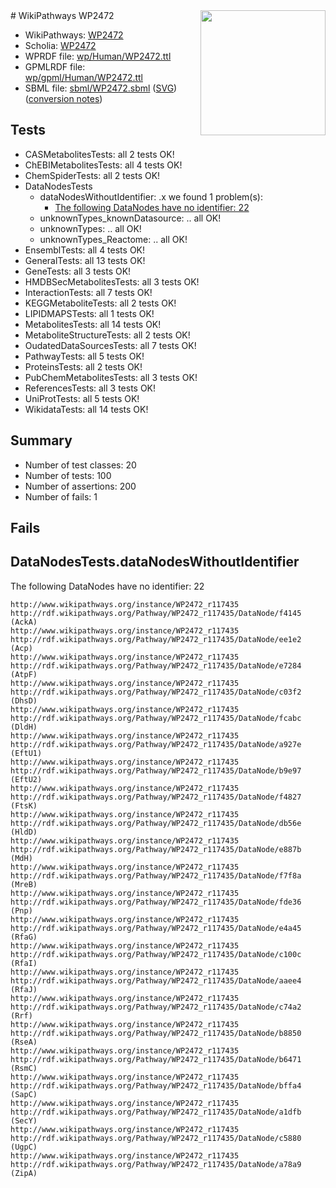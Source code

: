 <img style="float: right; width: 200px" src="../logo.png" />
# WikiPathways WP2472

* WikiPathways: [WP2472](https://identifiers.org/wikipathways:WP2472)
* Scholia: [WP2472](https://scholia.toolforge.org/wikipathways/WP2472)
* WPRDF file: [wp/Human/WP2472.ttl](../wp/Human/WP2472.ttl)
* GPMLRDF file: [wp/gpml/Human/WP2472.ttl](../wp/gpml/Human/WP2472.ttl)
* SBML file: [sbml/WP2472.sbml](../sbml/WP2472.sbml) ([SVG](../sbml/WP2472.svg)) ([conversion notes](../sbml/WP2472.txt))

## Tests
* CASMetabolitesTests: all 2 tests OK!
* ChEBIMetabolitesTests: all 4 tests OK!
* ChemSpiderTests: all 2 tests OK!
* DataNodesTests
    * dataNodesWithoutIdentifier: .x we found 1 problem(s):
        * [The following DataNodes have no identifier: 22](#8792c4b1)
    * unknownTypes_knownDatasource: .. all OK!
    * unknownTypes: .. all OK!
    * unknownTypes_Reactome: .. all OK!
* EnsemblTests: all 4 tests OK!
* GeneralTests: all 13 tests OK!
* GeneTests: all 3 tests OK!
* HMDBSecMetabolitesTests: all 3 tests OK!
* InteractionTests: all 7 tests OK!
* KEGGMetaboliteTests: all 2 tests OK!
* LIPIDMAPSTests: all 1 tests OK!
* MetabolitesTests: all 14 tests OK!
* MetaboliteStructureTests: all 2 tests OK!
* OudatedDataSourcesTests: all 7 tests OK!
* PathwayTests: all 5 tests OK!
* ProteinsTests: all 2 tests OK!
* PubChemMetabolitesTests: all 3 tests OK!
* ReferencesTests: all 3 tests OK!
* UniProtTests: all 5 tests OK!
* WikidataTests: all 14 tests OK!


## Summary

* Number of test classes: 20
* Number of tests: 100
* Number of assertions: 200
* Number of fails: 1

## Fails

<a name="8792c4b1" />

## DataNodesTests.dataNodesWithoutIdentifier

The following DataNodes have no identifier: 22
```
http://www.wikipathways.org/instance/WP2472_r117435 http://rdf.wikipathways.org/Pathway/WP2472_r117435/DataNode/f4145 (AckA)
http://www.wikipathways.org/instance/WP2472_r117435 http://rdf.wikipathways.org/Pathway/WP2472_r117435/DataNode/ee1e2 (Acp)
http://www.wikipathways.org/instance/WP2472_r117435 http://rdf.wikipathways.org/Pathway/WP2472_r117435/DataNode/e7284 (AtpF)
http://www.wikipathways.org/instance/WP2472_r117435 http://rdf.wikipathways.org/Pathway/WP2472_r117435/DataNode/c03f2 (DhsD)
http://www.wikipathways.org/instance/WP2472_r117435 http://rdf.wikipathways.org/Pathway/WP2472_r117435/DataNode/fcabc (DldH)
http://www.wikipathways.org/instance/WP2472_r117435 http://rdf.wikipathways.org/Pathway/WP2472_r117435/DataNode/a927e (EftU1)
http://www.wikipathways.org/instance/WP2472_r117435 http://rdf.wikipathways.org/Pathway/WP2472_r117435/DataNode/b9e97 (EftU2)
http://www.wikipathways.org/instance/WP2472_r117435 http://rdf.wikipathways.org/Pathway/WP2472_r117435/DataNode/f4827 (FtsK)
http://www.wikipathways.org/instance/WP2472_r117435 http://rdf.wikipathways.org/Pathway/WP2472_r117435/DataNode/db56e (HldD)
http://www.wikipathways.org/instance/WP2472_r117435 http://rdf.wikipathways.org/Pathway/WP2472_r117435/DataNode/e887b (MdH)
http://www.wikipathways.org/instance/WP2472_r117435 http://rdf.wikipathways.org/Pathway/WP2472_r117435/DataNode/f7f8a (MreB)
http://www.wikipathways.org/instance/WP2472_r117435 http://rdf.wikipathways.org/Pathway/WP2472_r117435/DataNode/fde36 (Pnp)
http://www.wikipathways.org/instance/WP2472_r117435 http://rdf.wikipathways.org/Pathway/WP2472_r117435/DataNode/e4a45 (RfaG)
http://www.wikipathways.org/instance/WP2472_r117435 http://rdf.wikipathways.org/Pathway/WP2472_r117435/DataNode/c100c (RfaI)
http://www.wikipathways.org/instance/WP2472_r117435 http://rdf.wikipathways.org/Pathway/WP2472_r117435/DataNode/aaee4 (RfaJ)
http://www.wikipathways.org/instance/WP2472_r117435 http://rdf.wikipathways.org/Pathway/WP2472_r117435/DataNode/c74a2 (Rrf)
http://www.wikipathways.org/instance/WP2472_r117435 http://rdf.wikipathways.org/Pathway/WP2472_r117435/DataNode/b8850 (RseA)
http://www.wikipathways.org/instance/WP2472_r117435 http://rdf.wikipathways.org/Pathway/WP2472_r117435/DataNode/b6471 (RsmC)
http://www.wikipathways.org/instance/WP2472_r117435 http://rdf.wikipathways.org/Pathway/WP2472_r117435/DataNode/bffa4 (SapC)
http://www.wikipathways.org/instance/WP2472_r117435 http://rdf.wikipathways.org/Pathway/WP2472_r117435/DataNode/a1dfb (SecY)
http://www.wikipathways.org/instance/WP2472_r117435 http://rdf.wikipathways.org/Pathway/WP2472_r117435/DataNode/c5880 (UgpC)
http://www.wikipathways.org/instance/WP2472_r117435 http://rdf.wikipathways.org/Pathway/WP2472_r117435/DataNode/a78a9 (ZipA)
```

